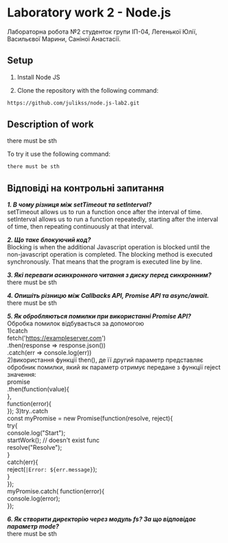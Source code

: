 # Laboratory work 2 - Node.js
Лабораторна робота №2 студенток групи ІП-04, Легенької Юлії, Васильєвої Марини, Саніної Анастасії.

## Setup
1. Install Node JS

2. Clone the repository with the following command:
```bash
https://github.com/julikss/node.js-lab2.git
```

## Description of work
there must be sth

To try it use the following command:
```bash
there must be sth
```


## Відповіді на контрольні запитання

***1. В чому різниця між setTimeout та setInterval?***
<br/>
setTimeout allows us to run a function once after the interval of time. setInterval allows us to run a function repeatedly, starting after the interval of time, then repeating continuously at that interval.

***2. Що таке блокуючий код?***
<br/>
Blocking is when the additional Javascript operation is blocked until the non-javascript operation is completed. The blocking method is executed synchronously. That means that the program is executed line by line.

***3. Які переваги асинхронного читання з диску перед синхронним?***
<br/>
there must be sth

***4. Опишіть різницю між Callbacks API, Promise API та async/await.***
<br/>
there must be sth

***5. Як обробляються помилки при використанні Promise API?***
<br/>
Обробка помилок відбувається за допомогою
<br/>
1)catch
<br/>
fetch('https://exampleserver.com')
<br/>
  .then(response => response.json())
  <br/>
  .catch(err => console.log(err)) 
  <br/>
2)використання функції then(), де її другий параметр представляє обробник помилки, який як параметр отримує передане з функції reject значення:
<br/>
promise
<br/>
  .then(function(value){
  <br/>
  },
  <br/>
  function(error){
<br/>
  });
  3)try..catch
  <br/>
const myPromise = new Promise(function(resolve, reject){
<br/>
    try{
    <br/>
        console.log("Start");
        <br/>
        startWork();      // doesn't exist func
        <br/>
        resolve("Resolve");
        <br/>
    }
    <br/>
    catch(err){
    <br/>
        reject(`|Error: ${err.message}`);
        <br/>
    }
    <br/>
});
<br/>
myPromise.catch( function(error){
<br/>
    console.log(error);
    <br/>
});
<br/>

***6. Як створити директорію через модуль fs? За що відповідає параметр mode?***
<br/>
there must be sth

